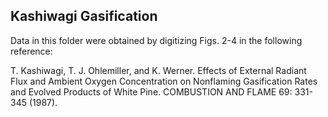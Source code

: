 ## Kashiwagi Gasification

Data in this folder were obtained by digitizing Figs. 2-4 in the following reference:

T. Kashiwagi, T. J. Ohlemiller, and K. Werner. Effects of External Radiant Flux and Ambient Oxygen Concentration on Nonflaming Gasification Rates and Evolved Products of White Pine. COMBUSTION AND FLAME 69: 331-345 (1987).

